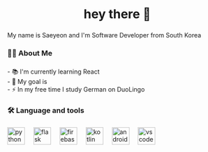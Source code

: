 <div align="center">
</div>

###

<h1 align="center">hey there 👋</h1>

###

<p align="left">My name is Saeyeon and I'm Software Developer from South Korea <br>

###

<h3 align="left">👩‍💻  About Me</h3>

###

<p align="left">- 📚 I'm currently learning React <br> - 🎯 My goal is  <br>- ⚡ In my free time I study German on DuoLingo</p>

###

<h3 align="left">🛠 Language and tools</h3>

###

<div align="left">
  <img src="https://cdn.jsdelivr.net/gh/devicons/devicon/icons/python/python-original.svg" height="40" alt="python logo"  />
  <img width="12" />
  <img src="https://skillicons.dev/icons?i=flask" height="40" alt="flask logo"  />
  <img width="12" />
  <img src="https://skillicons.dev/icons?i=firebase" height="40" alt="firebase logo"  />
  <img width="12" />
  <img src="https://skillicons.dev/icons?i=kotlin" height="40" alt="kotlin logo"  />
  <img width="12" />
  <img src="https://skillicons.dev/icons?i=androidstudio" height="40" alt="androidstudio logo"  />
  <img width="12" />
  <img src="https://skillicons.dev/icons?i=vscode" height="40" alt="vscode logo"  />
</div>

###
